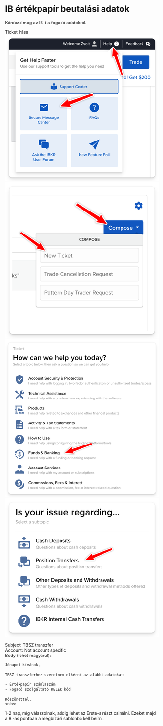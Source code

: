 # IB értékpapír beutalási adatok

Kérdezd meg az IB-t a fogadó adatokról.

Ticket írása
![Secure Message center menü](../images/message_center.png)
![Új ticket gomb](../images/new_ticket.png)
![Funds & Banking kategória](../images/ticket_cat2.png)
![Position Transfer téma](../images/ticket_cat.png)

Subject: TBSZ transzfer  
Account: Not account specific  
Body (lehet magyarul):

```none
Jónapot kívánok,

TBSZ transzferhez szeretném elkérni az alábbi adatokat:

- Értékpapír számlaszám
- Fogadó szolgáltató KELER kód

Köszönettel,
<név>
```

1-2 nap, míg válaszolnak, addig lehet az Erste-s részt csinálni. Ezeket majd a 8.-as pontban a megbízási sablonba kell beírni.
